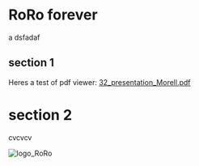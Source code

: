 # RoRo forever
a dsfadaf
## section 1
Heres a test of pdf viewer:
[32_presentation_Morell.pdf](https://github.com/VicenteMorell/Active-Learning-Example/files/6784068/32_presentation_Morell.pdf)

# section 2
cvcvcv

![logo_RoRo](https://user-images.githubusercontent.com/83397930/124913931-05f4b380-dff0-11eb-9054-b324bb1b378d.png)
